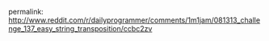 permalink: http://www.reddit.com/r/dailyprogrammer/comments/1m1jam/081313_challenge_137_easy_string_transposition/ccbc2zv